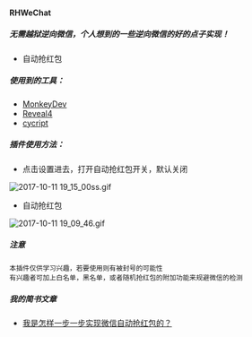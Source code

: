 #### RHWeChat
##### 无需越狱逆向微信，个人想到的一些逆向微信的好的点子实现！
* 自动抢红包
 
##### 使用到的工具：
* [MonkeyDev](https://github.com/AloneMonkey/MonkeyDev)
* [Reveal4](https://revealapp.com/)
* [cycript](http://www.cycript.org/)

##### 插件使用方法：
* 点击设置进去，打开自动抢红包开关，默认关闭

![2017-10-11 19_15_00ss.gif](http://upload-images.jianshu.io/upload_images/1192292-1f12a759957bbb44.gif?imageMogr2/auto-orient/strip)

* 自动抢红包

![2017-10-11 19_09_46.gif](http://upload-images.jianshu.io/upload_images/1192292-edf60ee8cdf48b2d.gif?imageMogr2/auto-orient/strip)

##### 注意
```
本插件仅供学习兴趣，若要使用则有被封号的可能性
有兴趣者可加上白名单，黑名单，或者随机抢红包的附加功能来规避微信的检测
```
##### 我的简书文章
* [我是怎样一步一步实现微信自动抢红包的？](http://www.jianshu.com/p/294ed954d8b3)
